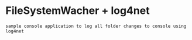 # FileSystemWacher + log4net

``````
sample console application to log all folder changes to console using log4net
``````

